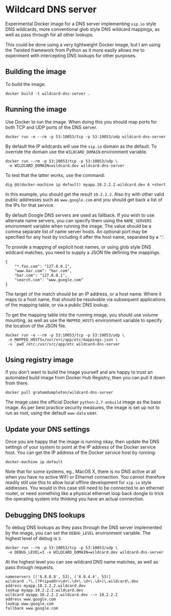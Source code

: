 # Wildcard DNS server

Experimental Docker image for a DNS server implementing ``xip.io`` style
DNS wildcards, more conventional glob style DNS wildcard mappings, as well
as pass through for all other lookups.

This could be done using a very lightweight Docker image, but I am using
the Twisted framework from Python as it more easily allows me to experiment
with intercepting DNS lookups for other purposes.

## Building the image

To build the image:

```
docker build -t wildcard-dns-server .
```

## Running the image

Use Docker to run the image. When doing this you should map ports for both
TCP and UDP ports of the DNS server.

```
docker run -e --rm -p 53:10053/tcp -p 53:10053/udp wildcard-dns-server
```

By default the IP wildcards will use the ``xip.io`` domain as the default.
To override the domain use the ``WILDCARD_DOMAIN`` environment variable.

```
docker run --rm -p 53:10053/tcp -p 53:10053/udp \
 -e WILDCARD_DOMAIN=wildcard.dev wildcard-dns-server
```

To test that the latter works, use the command:

```
dig @$(docker-machine ip default) myapp.10.2.2.2.wildcard.dev A +short
```

In this example, you should get the result ``10.2.2.2``. Also try with other
valid public addresses such as ``www.google.com`` and you should get back a
list of the IPs for that service.

By default Google DNS servers are used as fallback. If you wish to use
alternate name servers, you can specify them using the ``NAME_SERVERS``
environment variable when running the image. The value should be a comma
separate list of name server hosts. An optional port may be specified for
any host by including it after the host name, separated by a ':'.

To provide a mapping of explicit host names, or using glob style DNS
wildcard matches, you need to supply a JSON file defining the mappings.

```
{
    "*.foo.com": "127.0.0.1",
    "www.bar.com": "bar.com",
    "bar.com": "127.0.0.1",
    "search.com": "www.google.com"
}
```

The target of the match should be an IP address, or a host name. Where it
maps to a host name, that should be resolvable via subsequent applications
of the mapping table, or via a public DNS lookup.

To get the mapping table into the running image, you should use volume
mounting, as well as use the ``MAPPED_HOSTS`` environment variable to
specify the location of the JSON file.

```
docker run -e --rm -p 53:10053/tcp -p 53:10053/udp \
 -e MAPPED_HOSTS=/usr/src/app/etc/mappings.json \
 -v `pwd`/etc:/usr/src/app/etc wildcard-dns-server
```

## Using registry image

If you don't want to build the image yourself and are happy to trust an
automated build image from Docker Hub Registry, then you can pull it down
from there.

```
docker pull grahamdumpleton/wildcard-dns-server
```

The image uses the official Docker ``python:2.7-onbuild`` image as the base
image. As per best practice security measures, the image is set up not to
run as root, using the default ``www-data`` user.

## Update your DNS settings

Once you are happy that the image is running okay, then update the DNS
settings of your system to point at the IP address of the Docker service
host. You can get the IP address of the Docker service host by running:

```
docker-machine ip default
```

Note that for some systems, eg., MacOS X, there is no DNS active at all
when you have no active WiFi or Ethernet connection. You cannot therefore
readily still use this to allow local offline development for ``xip.io``
style addresses. You would in this case still need to be connected to an
ethernet router, or need something like a physical ethernet loop back
dongle to trick the operating system into thinking you have an actual
connection.

## Debugging DNS lookups

To debug DNS lookups as they pass through the DNS server implemented by
the image, you can set the ``DEBUG_LEVEL`` environment variable. The highest
level of debug is ``3``.

```
docker run --rm -p 53:10053/tcp -p 53:10053/udp \
 -e DEBUG_LEVEL=3 -e WILDCARD_DOMAIN=wildcard.dev wildcard-dns-server
```

At the highest level you can see wildcard DNS name matches, as well as pass
through requests.

```
nameservers [('8.8.8.8', 53), ('8.8.4.4', 53)]
wildcard .*\.(?P<ipaddr>\d+\.\d+\.\d+\.\d+)\.wildcard\.dev
address myapp.10.2.2.2.wildcard.dev
lookup myapp.10.2.2.2.wildcard.dev
wildcard myapp.10.2.2.2.wildcard.dev --> 10.2.2.2
address www.google.com
lookup www.google.com
fallback www.google.com
```
